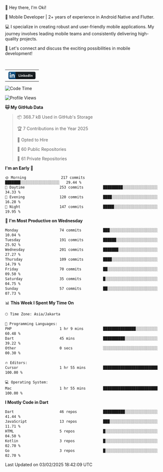 <p>
 👋 Hey there, I'm Oki!

🚀 Mobile Developer | 2+ years of experience in Android Native and Flutter.

💻 I specialize in creating robust and user-friendly mobile applications. My journey involves leading mobile teams and consistently delivering high-quality projects.

🔗 Let's connect and discuss the exciting possibilities in mobile development!

<br>

<table style="border:none; border-collapse:collapse; cellspacing:0; cellpadding:0">
    <tr>
        <td>
           <a href="https://www.linkedin.com/in/oki-6ba305173/" target="_blank">
              <img src="https://github.com/inisialkey/inisialkey/blob/main/assets/linkedin.svg" alt="LinkedIn" style="vertical-align:top; margin:4px" height=24>
          </a>
        </td>
    </tr>
</table>

<!-- <br>

<!--START_SECTION:waka-->
![Code Time](http://img.shields.io/badge/Code%20Time-992%20hrs%2022%20mins-blue)

![Profile Views](http://img.shields.io/badge/Profile%20Views-0-blue)

**🐱 My GitHub Data** 

> 📦 368.7 kB Used in GitHub's Storage 
 > 
> 🏆 7 Contributions in the Year 2025
 > 
> 💼 Opted to Hire
 > 
> 📜 60 Public Repositories 
 > 
> 🔑 61 Private Repositories 
 > 
**I'm an Early 🐤** 

```text
🌞 Morning                217 commits         ███████░░░░░░░░░░░░░░░░░░   29.44 % 
🌆 Daytime                253 commits         █████████░░░░░░░░░░░░░░░░   34.33 % 
🌃 Evening                120 commits         ████░░░░░░░░░░░░░░░░░░░░░   16.28 % 
🌙 Night                  147 commits         █████░░░░░░░░░░░░░░░░░░░░   19.95 % 
```
📅 **I'm Most Productive on Wednesday** 

```text
Monday                   74 commits          ███░░░░░░░░░░░░░░░░░░░░░░   10.04 % 
Tuesday                  191 commits         ██████░░░░░░░░░░░░░░░░░░░   25.92 % 
Wednesday                201 commits         ███████░░░░░░░░░░░░░░░░░░   27.27 % 
Thursday                 109 commits         ████░░░░░░░░░░░░░░░░░░░░░   14.79 % 
Friday                   70 commits          ██░░░░░░░░░░░░░░░░░░░░░░░   09.50 % 
Saturday                 35 commits          █░░░░░░░░░░░░░░░░░░░░░░░░   04.75 % 
Sunday                   57 commits          ██░░░░░░░░░░░░░░░░░░░░░░░   07.73 % 
```


📊 **This Week I Spent My Time On** 

```text
🕑︎ Time Zone: Asia/Jakarta

💬 Programming Languages: 
PHP                      1 hr 9 mins         ███████████████░░░░░░░░░░   60.48 % 
Dart                     45 mins             ██████████░░░░░░░░░░░░░░░   39.22 % 
Other                    0 secs              ░░░░░░░░░░░░░░░░░░░░░░░░░   00.30 % 

🔥 Editors: 
Cursor                   1 hr 55 mins        █████████████████████████   100.00 % 

💻 Operating System: 
Mac                      1 hr 55 mins        █████████████████████████   100.00 % 
```

**I Mostly Code in Dart** 

```text
Dart                     46 repos            ██████████░░░░░░░░░░░░░░░   41.44 % 
JavaScript               13 repos            ███░░░░░░░░░░░░░░░░░░░░░░   11.71 % 
HTML                     5 repos             █░░░░░░░░░░░░░░░░░░░░░░░░   04.50 % 
Kotlin                   3 repos             █░░░░░░░░░░░░░░░░░░░░░░░░   02.70 % 
Go                       3 repos             █░░░░░░░░░░░░░░░░░░░░░░░░   02.70 % 
```




 Last Updated on 03/02/2025 18:42:09 UTC
<!--END_SECTION:waka-->